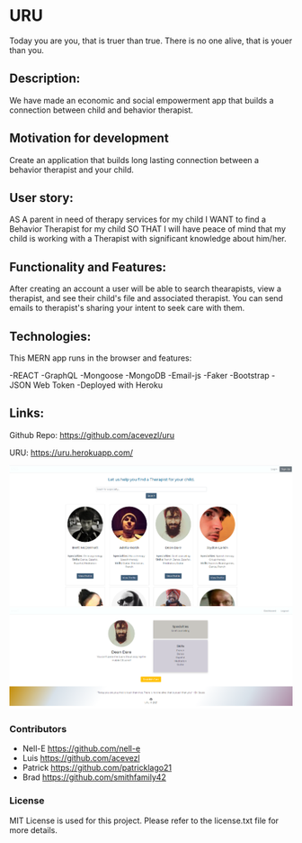 # URU
Today you are you, that is truer than true. There is no one alive, that is youer than you.

## Description:
We have made an economic and social empowerment app that builds a connection between child and behavior therapist.

## Motivation for development

Create an application that builds long lasting connection between a behavior therapist and your child.

## User story:
AS A parent in need of therapy services for my child
I WANT to find  a Behavior Therapist for my child 
SO THAT I will have peace of mind that my child is working with a Therapist with significant knowledge about him/her. 

## Functionality and Features:
After creating an account a user will be able to search thearapists, view a therapist, and see their child's file and associated therapist. You can send emails to therapist's sharing your intent to seek care with them. 


## Technologies:

This MERN app runs in the browser and features:

-REACT
-GraphQL
-Mongoose
-MongoDB
-Email-js
-Faker
-Bootstrap
-JSON Web Token
-Deployed with Heroku


## Links: 

Github Repo: https://github.com/acevezl/uru

URU: https://uru.herokuapp.com/


![](2021-08-24-16-21-41.png)
![](2021-08-24-16-23-58.png)

### Contributors
* Nell-E https://github.com/nell-e
* Luis https://github.com/acevezl
* Patrick https://github.com/patricklago21
* Brad https://github.com/smithfamily42

### License
MIT License is used for this project. Please refer to the license.txt file for more details.


